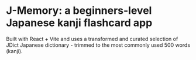 # J-Memory: a beginners-level Japanese kanji flashcard app

Built with React + Vite and uses a transformed and curated selection of JDict Japanese dictionary - trimmed to the most commonly used 500 words (kanji).